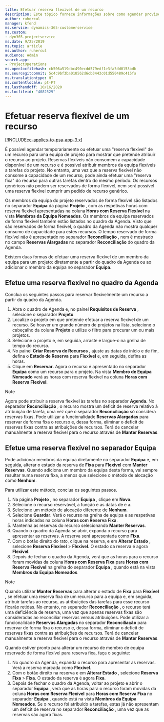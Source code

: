 ```yaml
---
title: Efetuar reserva flexível de um recurso
description: Este tópico fornece informações sobre como agendar provisoriamente ou efetuar uma reserva flexível de membros da equipa do projeto.
author: ruhercul
manager: kfend
ms.service: dynamics-365-customerservice
ms.custom:
- dyn365-projectservice
ms.date: 9/25/2019
ms.topic: article
ms.author: ruhercul
audience: Admin
search.app:
- ProjectOperations
ms.openlocfilehash: cb506a519dbc490ecdd579edf1e3fa5dd0153bdb
ms.sourcegitcommit: 5c4c9bf3ba018562d6cb3443c01d550489c415fa
ms.translationtype: HT
ms.contentlocale: pt-PT
ms.lasthandoff: 10/16/2020
ms.locfileid: "4082529"
---
```

# <a name="soft-book-a-resource"></a>Efetuar reserva flexível de um recurso

[!INCLUDE[cc-applies-to-psa-app-3.x](../includes/cc-applies-to-psa-app-3x.md)]

É possível agendar temporariamente ou efetuar uma "reserva flexível" de um recurso para uma equipa de projeto para mostrar que pretende atribuir o recurso ao projeto. Reservas flexíveis não consomem a capacidade disponível de um recurso e é possível atribuir membros da equipa flexíveis a tarefas do projeto. No entanto, uma vez que a reserva flexível não consome a capacidade de um recurso, pode ainda efetuar uma "reserva fixa" do recurso para outras tarefas dentro do mesmo período. Os recursos genéricos não podem ser reservados de forma flexível, nem será possível uma reserva flexível cumprir um pedido de recurso genérico.

Os membros da equipa do projeto reservados de forma flexível são listados no separador **Equipa** da página **Projeto** , com as respetivas horas com reserva flexível apresentadas na coluna **Horas com Reserva Flexível** na vista **Membros da Equipa Nomeados**. Os membros da equipa reservados de forma flexível também estão listados no quadro da Agenda. Visto que são reservados de forma flexível, o quadro da Agenda não mostra qualquer consumo de capacidade para estes recursos. O tempo reservado de forma flexível não é apresentado no separador **Reconciliação** , nem é mostrado no campo **Reservas Alargadas** no separador **Reconciliação** do quadro da Agenda. 

Existem duas formas de efetuar uma reserva flexível de um membro da equipa para um projeto: diretamente a partir do quadro da Agenda ou ao adicionar o membro da equipa no separador **Equipa**. 

## <a name="soft-book-from-the-schedule-board"></a>Efetue uma reserva flexível no quadro da Agenda
Conclua os seguintes passos para reservar flexivelmente um recurso a partir do quadro da Agenda. 

1. Abra o quadro de Agenda e, no painel **Requisitos de Reserva** , selecione o separador **Projeto**.
2. Localize o projeto em que pretende efetuar a reserva flexível de um recurso. Se houver um grande número de projetos na lista, selecione o cabeçalho da coluna **Projeto** e utilize o filtro para procurar um ou mais projetos.
3. Selecione o projeto e, em seguida, arraste e largue-o na grelha de tempo do recurso.
5. No painel **Criar Reserva de Recursos** , ajuste as datas de início e de fim, defina o **Estado de Reserva** para **Flexível** e, em seguida, defina as horas. 
6. Clique em **Reservar**. Agora o recurso é apresentado no separador **Equipa** como um recurso para o projeto. Na vista **Membro de Equipa Nomeado** verá as horas com reserva flexível na coluna **Horas com Reserva Flexível**.

> [!NOTE]
> Agora pode atribuir a reserva flexível às tarefas no separador **Agenda**. No separador **Reconciliação** , o recurso mostra um deficit de reserva relativo à atribuição de tarefa, uma vez que o separador **Reconciliação** só considera reservas fixas. Pode utilizar a funcionalidade **Reservas Alargadas** para reservar de forma fixa o recurso e, dessa forma, eliminar o deficit de reservas fixas contra as atribuições de recursos. Terá de cancelar manualmente a reserva flexível para o recurso através de **Manter Reservas**.

## <a name="soft-book-on-the-team-tab"></a>Efetue uma reserva flexível no separador Equipa

Pode adicionar membros da equipa diretamente no separador **Equipa** e, em seguida, alterar o estado da reserva de **Fixa** para **Flexível** com **Manter Reservas**. Quando adiciona um membro da equipa desta forma, vai sempre resultar numa reserva fixa, a menos que selecione o método de alocação como **Nenhum**.

Para utilizar este método, conclua os seguintes passos.

1. Na página **Projeto** , no separador **Equipa** , clique em **Novo**.
2. Selecione o recurso reservável, a função e as datas de e a.
3. Selecione um método de alocação diferente de **Nenhum**.
4. Selecione **Guardar**. Verá o recurso na grelha de equipa e as respetivas horas indicadas na coluna **Horas com Reserva Fixa**.
5. Mantenha as reservas do recurso selecionando **Manter Reservas**.
6. Quando o quadro da Agenda se abrir, expanda o recurso para apresentar as reservas. A reserva será apresentada como **Fixa**.
7. Com o botão direito do rato, clique na reserva, e em **Alterar Estado** , selecione **Reserva Flexível** \> **Flexível**. O estado da reserva é agora **Flexível**.
8. Depois de fechar o quadro da Agenda, verá que as horas para o recurso foram movidas da coluna **Horas com Reserva Fixa** para **Horas com Reserva Flexível** na grelha do separador **Equipa** , quando está na vista **Membros da Equipa Nomeados**.

> [!NOTE]
> Quando utilizar **Manter Reservas** para alterar o estado de **Fixa** para **Flexível** , se efetuar uma reserva fixa de um recurso para a equipa e, em seguida, atribuir tarefas ao recurso, as atribuições das tarefas para esse recurso ficarão retidas. No entanto, no separador **Reconciliação** , o recurso terá uma deficiência de reserva, uma vez que apenas reservas fixas são consideradas ao reconciliar reservas versus atribuições. Pode utilizar a funcionalidade **Reservas Alargadas** no separador **Reconciliação** para reservar de forma fixa o recurso e, dessa forma, eliminar o deficit de reservas fixas contra as atribuições de recursos. Terá de cancelar manualmente a reserva flexível para o recurso através de **Manter Reservas**.

Quando estiver pronto para alterar um recurso de membro de equipa reservado de forma flexível para reserva fixa, faça o seguinte:

1. No quadro da Agenda, expanda o recurso para apresentar as reservas. Verá a reserva marcada como **Flexível**.
2. Com o botão direito na reserva e em **Alterar Estado** , selecione **Reserva Fixa** \> **Fixa**. O estado da reserva é agora **Fixa**.
3. Depois de fechar o quadro da Agenda, voltar ao projeto e abrir o separador **Equipa** , verá que as horas para o recurso foram movidas da coluna **Horas com Reserva Flexível** para **Horas com Reserva Fixa** no separador **Equipa** , quando está na vista **Membros da Equipa Nomeados**. Se o recurso foi atribuído a tarefas, estas já não apresentam um deficit de reserva no separador **Reconciliação** , uma vez que as reservas são agora fixas.

